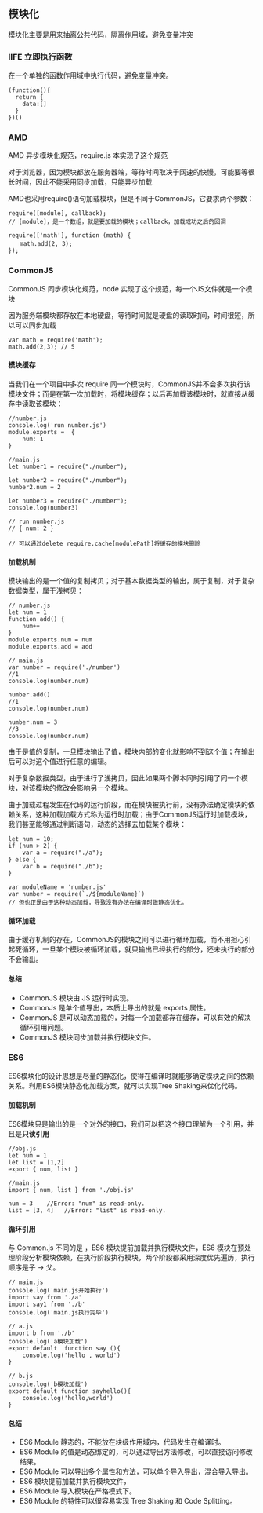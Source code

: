 ## 模块化

模块化主要是用来抽离公共代码，隔离作用域，避免变量冲突

### IIFE 立即执行函数

在一个单独的函数作用域中执行代码，避免变量冲突。

```
(function(){
  return {
	data:[]
  }
})()
```
### AMD

AMD 异步模块化规范，require.js 本实现了这个规范

对于浏览器，因为模块都放在服务器端，等待时间取决于网速的快慢，可能要等很长时间，因此不能采用同步加载，只能异步加载

AMD也采用require()语句加载模块，但是不同于CommonJS，它要求两个参数：

```
require([module], callback);
// [module]，是一个数组，就是要加载的模块；callback，加载成功之后的回调

require(['math'], function (math) {
　　math.add(2, 3);
});
```

### CommonJS

CommonJS 同步模块化规范，node 实现了这个规范，每一个JS文件就是一个模块

因为服务端模块都存放在本地硬盘，等待时间就是硬盘的读取时间，时间很短，所以可以同步加载

```
var math = require('math');
math.add(2,3); // 5
```

#### 模块缓存

当我们在一个项目中多次 require 同一个模块时，CommonJS并不会多次执行该模块文件；而是在第一次加载时，将模块缓存；以后再加载该模块时，就直接从缓存中读取该模块：

```
//number.js
console.log('run number.js')
module.exports =  {
    num: 1
}

//main.js
let number1 = require("./number");

let number2 = require("./number");
number2.num = 2

let number3 = require("./number");
console.log(number3)

// run number.js
// { num: 2 } 

// 可以通过delete require.cache[modulePath]将缓存的模块删除
```

#### 加载机制

模块输出的是一个值的复制拷贝；对于基本数据类型的输出，属于复制，对于复杂数据类型，属于浅拷贝：

```
// number.js
let num = 1
function add() {
    num++
}
module.exports.num = num
module.exports.add = add

// main.js
var number = require('./number')
//1
console.log(number.num)

number.add()
//1
console.log(number.num)

number.num = 3
//3
console.log(number.num)
```

由于是值的复制，一旦模块输出了值，模块内部的变化就影响不到这个值；在输出后可以对这个值进行任意的编辑。

对于复杂数据类型，由于进行了浅拷贝，因此如果两个脚本同时引用了同一个模块，对该模块的修改会影响另一个模块。

由于加载过程发生在代码的运行阶段，而在模块被执行前，没有办法确定模块的依赖关系，这种加载加载方式称为运行时加载；由于CommonJS运行时加载模块，我们甚至能够通过判断语句，动态的选择去加载某个模块：

```
let num = 10;
if (num > 2) {
    var a = require("./a");
} else {
    var b = require("./b");
}

var moduleName = 'number.js'
var number = require(`./${moduleName}`)
// 但也正是由于这种动态加载，导致没有办法在编译时做静态优化。
```

#### 循环加载

由于缓存机制的存在，CommonJS的模块之间可以进行循环加载，而不用担心引起死循环，一旦某个模块被循环加载，就只输出已经执行的部分，还未执行的部分不会输出。

#### 总结

* CommonJS 模块由 JS 运行时实现。
* CommonJs 是单个值导出，本质上导出的就是 exports 属性。
* CommonJS 是可以动态加载的，对每一个加载都存在缓存，可以有效的解决循环引用问题。
* CommonJS 模块同步加载并执行模块文件。

### ES6

ES6模块化的设计思想是尽量的静态化，使得在编译时就能够确定模块之间的依赖关系。利用ES6模块静态化加载方案，就可以实现Tree Shaking来优化代码。

#### 加载机制

ES6模块只是输出的是一个对外的接口，我们可以把这个接口理解为一个引用，并且是**只读引用**

```
//obj.js
let num = 1
let list = [1,2]
export { num, list }

//main.js
import { num, list } from './obj.js'

num = 3    //Error: "num" is read-only.
list = [3, 4]   //Error: "list" is read-only.
```

#### 循环引用

与 Common.js 不同的是 ，ES6 模块提前加载并执行模块文件，ES6 模块在预处理阶段分析模块依赖，在执行阶段执行模块，两个阶段都采用深度优先遍历，执行顺序是子 -> 父。

```
// main.js
console.log('main.js开始执行')
import say from './a'
import say1 from './b'
console.log('main.js执行完毕')

// a.js
import b from './b'
console.log('a模块加载')
export default  function say (){
    console.log('hello , world')
}

// b.js
console.log('b模块加载')
export default function sayhello(){
    console.log('hello,world')
}
```

#### 总结

* ES6 Module 静态的，不能放在块级作用域内，代码发生在编译时。
* ES6 Module 的值是动态绑定的，可以通过导出方法修改，可以直接访问修改结果。
* ES6 Module 可以导出多个属性和方法，可以单个导入导出，混合导入导出。
* ES6 模块提前加载并执行模块文件，
* ES6 Module 导入模块在严格模式下。
* ES6 Module 的特性可以很容易实现 Tree Shaking 和 Code Splitting。
